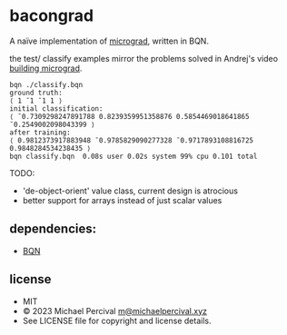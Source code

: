 # bacongrad
A naïve implementation of [micrograd](https://github.com/karpathy/micrograd), written in BQN.

the test/ classify examples mirror the problems solved in Andrej's video [building micrograd](https://www.youtube.com/watch?v=VMj-3S1tku0).

```
bqn ./classify.bqn
ground truth:
⟨ 1 ¯1 ¯1 1 ⟩
initial classification:
⟨ ¯0.7309298247891788 0.8239359951358876 0.5854469018641865 ¯0.2549002098043399 ⟩
after training:
⟨ 0.9812373917883948 ¯0.9785829090277328 ¯0.9717893108816725 0.9848284534238435 ⟩
bqn classify.bqn  0.08s user 0.02s system 99% cpu 0.101 total
```

TODO:
* 'de-object-orient' value class, current design is atrocious
* better support for arrays instead of just scalar values

## dependencies:
* [BQN](https://mlochbaum.github.io/BQN/)

## license
* MIT
* © 2023 Michael Percival <m@michaelpercival.xyz>
* See LICENSE file for copyright and license details.
